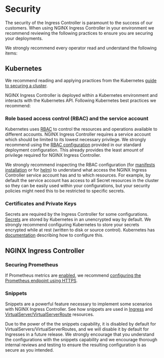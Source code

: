 # Security

The security of the Ingress Controller is paramount to the success of our customers. When using NGINX Ingress Controller in your environment we recommend reviewing the following practices to ensure you are securing your deployments.

We strongly recommend every operator read and understand the following items:

## Kubernetes

We recommend reading and applying practices from the Kubernetes [guide to securing a cluster](https://kubernetes.io/docs/tasks/administer-cluster/securing-a-cluster/).

NGINX Ingress Controller is deployed within a Kubernetes environment and interacts with the Kubernetes API. Following Kubernetes best practices we recommend:

### Role based access control (RBAC) and the service account

Kubernetes uses [RBAC](https://kubernetes.io/docs/reference/access-authn-authz/rbac/) to control the resources and operations available to different accounts.
NGINX Ingress Controller requires a service account which should be limited to its lowest necessary privilege.
We strongly recommend using the [RBAC configuration](https://github.com/nginxinc/kubernetes-ingress/blob/master/deployments/rbac/rbac.yaml) provided in our standard deployment configuration.
This already provides the least amount of privilege required for NGINX Ingress Controller.

We strongly recommend inspecting the RBAC configuration (for [manifests installation](https://github.com/nginxinc/kubernetes-ingress/blob/master/deployments/rbac/rbac.yaml)
or for [helm](https://github.com/nginxinc/kubernetes-ingress/blob/master/deployments/helm-chart/templates/rbac.yaml))
to understand what access the NGINX Ingress Controller service account has and to which resources.
For example, by default the service account has access to all Secret resources in the cluster so they can be easily used within your configurations, but your security policies might need this to be restricted to specific secrets.

### Certificates and Private Keys

Secrets are required by the Ingress Controller for some configurations.
[Secrets](https://kubernetes.io/docs/concepts/configuration/secret/) are stored by Kubernetes in an unencrypted way by default.
We strongly recommend configuring Kubernetes to store your secrets encrypted while at rest (written to disk or source control).
Kubernetes has [documentation](https://kubernetes.io/docs/tasks/administer-cluster/encrypt-data/) describing how to configure this.

## NGINX Ingress Controller

### Securing Prometheus

If Prometheus metrics are [enabled](/nginx-ingress-controller/configuration/global-configuration/command-line-arguments/#cmdoption-enable-prometheus-metrics),
we recommend [configuring the Prometheus endpoint using HTTPS](/nginx-ingress-controller/configuration/global-configuration/command-line-arguments/#cmdoption-prometheus-tls-secret).

### Snippets

Snippets are a powerful feature necessary to implement some scenarios with NGINX Ingress Controller. See how snippets are used in
[Ingress](/nginx-ingress-controller/configuration/ingress-resources/advanced-configuration-with-snippets/) and [VirtualServer/VirtualServerRoute](/nginx-ingress-controller/configuration/virtualserver-and-virtualserverroute-resources/#using-snippets) resources.

Due to the power of the the snippets capability, it is disabled by default for VirtualServers/VirtualServerRoutes, and we will disable it by default for Ingresses in a future release. We strongly encourage that you understand the configurations with the snippets capability and we encourage thorough internal reviews and testing to ensure the resulting configuration is as secure as you intended.
